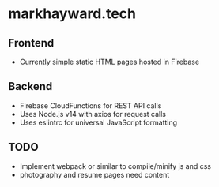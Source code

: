 # markhayward.tech

## Frontend
* Currently simple static HTML pages hosted in Firebase

## Backend
* Firebase CloudFunctions for REST API calls
* Uses Node.js v14 with axios for request calls
* Uses eslintrc for universal JavaScript formatting

## TODO
* Implement webpack or similar to compile/minify js and css
* photography and resume pages need content

